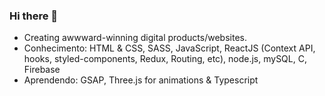 ### Hi there 👋
- Creating awwward-winning digital products/websites. 
- Conhecimento: HTML & CSS, SASS, JavaScript, ReactJS (Context API, hooks, styled-components, Redux, Routing, etc), node.js, mySQL, C, Firebase
- Aprendendo: GSAP, Three.js for animations & Typescript
